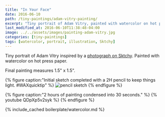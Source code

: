 ```yaml
---
title: "In Your Face"
date: 2016-06-10
path: /tiny-paintings/adam-vitry-painting/
excerpt: "Tiny portrait of Adam Vitry, painted with watercolor on hot press paper."
last_modified_at: 2016-06-10T11:38:48-04:00
image: ../../assets/images/painting-adam-vitry.jpg
categories: [tiny-paintings]
tags: [watercolor, portrait, illustration, Sktchy]
---
```


Tiny portrait of Adam Vitry inspired by a [photograph on Sktchy](https://sktchy.com/PAjPOC). Painted with watercolor on hot press paper. 

Final painting measures 1.5\" x 1.5\".

{% figure caption:"Initial sketch completed with a 2H pencil to keep things light. #WAXquicktip" %}
![pencil sketch](../../assets/images/painting-adam-vitry-process.jpg)
{% endfigure %}

{% figure caption:"2 hours of painting condensed into 30 seconds." %}
{% youtube QDpXp5v2syk %}
{% endfigure %}

{% include_cached boilerplate/watercolor.md %}

